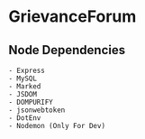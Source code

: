 # GrievanceForum

## Node Dependencies
	- Express
    - MySQL
    - Marked
    - JSDOM
    - DOMPURIFY
    - jsonwebtoken
    - DotEnv
    - Nodemon (Only For Dev)